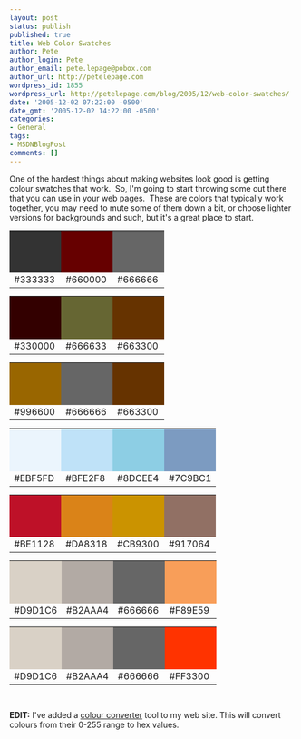 ```yaml
---
layout: post
status: publish
published: true
title: Web Color Swatches
author: Pete
author_login: Pete
author_email: pete.lepage@pobox.com
author_url: http://petelepage.com
wordpress_id: 1855
wordpress_url: http://petelepage.com/blog/2005/12/web-color-swatches/
date: '2005-12-02 07:22:00 -0500'
date_gmt: '2005-12-02 14:22:00 -0500'
categories:
- General
tags:
- MSDNBlogPost
comments: []
---
```

<p>One of the hardest things about making websites look good is getting colour swatches that work.&nbsp; So, I'm going to start throwing some out there that you can use in your web pages.&nbsp; These are colors that typically work together, you may need to mute some of them down a bit, or choose lighter versions for backgrounds and such, but it's a great place to start.</p>
<table style="BORDER-RIGHT: 0px; PADDING-RIGHT: 0px; BORDER-TOP: 0px; PADDING-LEFT: 0px; PADDING-BOTTOM: 0px; MARGIN: 0px; BORDER-LEFT: 0px; PADDING-TOP: 0px; BORDER-BOTTOM: 0px" cellspacing="0" cellpadding="0">
<tbody>
<tr>
<td width="75" bgcolor="#333333" height="75"></td>
<td width="75" bgcolor="#660000" height="75"></td>
<td width="75" bgcolor="#666666" height="75"></td>
</tr>
<tr>
<td>#333333</td>
<td>#660000</td>
<td>#666666</td>
</tr>
</tbody>
</table>
<p>
<table style="BORDER-RIGHT: 0px; PADDING-RIGHT: 0px; BORDER-TOP: 0px; PADDING-LEFT: 0px; PADDING-BOTTOM: 0px; MARGIN: 0px; BORDER-LEFT: 0px; PADDING-TOP: 0px; BORDER-BOTTOM: 0px" cellspacing="0" cellpadding="0">
<tbody>
<tr>
<td width="75" bgcolor="#330000" height="75"></td>
<td width="75" bgcolor="#666633" height="75"></td>
<td width="75" bgcolor="#663300" height="75"></td>
</tr>
<tr>
<td>#330000</td>
<td>#666633</td>
<td>#663300</td>
</tr>
</tbody>
</table>
<p>
<table style="BORDER-RIGHT: 0px; PADDING-RIGHT: 0px; BORDER-TOP: 0px; PADDING-LEFT: 0px; PADDING-BOTTOM: 0px; MARGIN: 0px; BORDER-LEFT: 0px; PADDING-TOP: 0px; BORDER-BOTTOM: 0px" cellspacing="0" cellpadding="0">
<tbody>
<tr>
<td width="75" bgcolor="#996600" height="75"></td>
<td width="75" bgcolor="#666666" height="75"></td>
<td width="75" bgcolor="#663300" height="75"></td>
</tr>
<tr>
<td>#996600</td>
<td>#666666</td>
<td>#663300</td>
</tr>
</tbody>
</table>
<p>
<table style="BORDER-RIGHT: 0px; PADDING-RIGHT: 0px; BORDER-TOP: 0px; PADDING-LEFT: 0px; PADDING-BOTTOM: 0px; MARGIN: 0px; BORDER-LEFT: 0px; PADDING-TOP: 0px; BORDER-BOTTOM: 0px" cellspacing="0" cellpadding="0">
<tbody>
<tr>
<td width="75" bgcolor="#ebf5fd" height="75"></td>
<td width="75" bgcolor="#bfe2f8" height="75"></td>
<td width="75" bgcolor="#8dcee4" height="75"></td>
<td width="75" bgcolor="#7c9bc1" height="75"></td>
</tr>
<tr>
<td>#EBF5FD</td>
<td>#BFE2F8</td>
<td>#8DCEE4</td>
<td>#7C9BC1</td>
</tr>
</tbody>
</table>
<p>
<table style="BORDER-RIGHT: 0px; PADDING-RIGHT: 0px; BORDER-TOP: 0px; PADDING-LEFT: 0px; PADDING-BOTTOM: 0px; MARGIN: 0px; BORDER-LEFT: 0px; PADDING-TOP: 0px; BORDER-BOTTOM: 0px" cellspacing="0" cellpadding="0">
<tbody>
<tr>
<td width="75" bgcolor="#be1128" height="75"></td>
<td width="75" bgcolor="#da8318" height="75"></td>
<td width="75" bgcolor="#cb9300" height="75"></td>
<td width="75" bgcolor="#917064" height="75"></td>
</tr>
<tr>
<td>#BE1128</td>
<td>#DA8318</td>
<td>#CB9300</td>
<td>#917064</td>
</tr>
</tbody>
</table>
<p>
<table style="BORDER-RIGHT: 0px; PADDING-RIGHT: 0px; BORDER-TOP: 0px; PADDING-LEFT: 0px; PADDING-BOTTOM: 0px; MARGIN: 0px; BORDER-LEFT: 0px; PADDING-TOP: 0px; BORDER-BOTTOM: 0px" cellspacing="0" cellpadding="0">
<tbody>
<tr>
<td width="75" bgcolor="#d9d1c6" height="75"></td>
<td width="75" bgcolor="#b2aaa4" height="75"></td>
<td width="75" bgcolor="#666666" height="75"></td>
<td width="75" bgcolor="#f89e59" height="75"></td>
</tr>
<tr>
<td>#D9D1C6</td>
<td>#B2AAA4</td>
<td>#666666</td>
<td>#F89E59</td>
</tr>
</tbody>
</table>
<p>
<table style="BORDER-RIGHT: 0px; PADDING-RIGHT: 0px; BORDER-TOP: 0px; PADDING-LEFT: 0px; PADDING-BOTTOM: 0px; MARGIN: 0px; BORDER-LEFT: 0px; PADDING-TOP: 0px; BORDER-BOTTOM: 0px" cellspacing="0" cellpadding="0">
<tbody>
<tr>
<td width="75" bgcolor="#d9d1c6" height="75"></td>
<td width="75" bgcolor="#b2aaa4" height="75"></td>
<td width="75" bgcolor="#666666" height="75"></td>
<td width="75" bgcolor="#ff3300" height="75"></td>
</tr>
<tr>
<td>#D9D1C6</td>
<td>#B2AAA4</td>
<td>#666666</td>
<td>#FF3300</td>
</tr>
</tbody>
</table>
<p>&nbsp;</p>
<p><strong>EDIT:</strong> I've added a <a href="http://www.nocommonground.com/blogsamples/dectohex.aspx">colour converter</a> tool to my web site. This will convert colours from their 0-255 range to hex values.</p>
